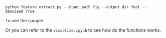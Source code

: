 ```
python feature_extract.py --input_path fig --output_dir feat --denoised True 
```
To see the sample.

Or you can refer to the `visualize.ipynb` to see how do the functions works.